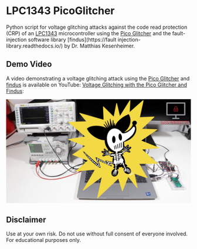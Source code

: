# LPC1343 PicoGlitcher

Python script for voltage glitching attacks against the code read protection (CRP) of an [LPC1343](https://www.nxp.com/products/LPC1343FBD48) microcontroller using the [Pico Glitcher](https://mkesenheimer.github.io/blog/pico-glitcher-v2.html) and the fault-injection software library [findus](https://fault injection-library.readthedocs.io/) by Dr. Matthias Kesenheimer.

## Demo Video

A video demonstrating a voltage glitching attack using the [Pico Glitcher](https://mkesenheimer.github.io/blog/pico-glitcher-v2.html) and [findus](https://fault-injection-library.readthedocs.io/) is available on YouTube: [Voltage Glitching with the Pico Glitcher and Findus](https://www.youtube.com/watch?v=3To4tyzmRsg):

![Voltage Glitching with the Pico Glitcher and Findus](images/picoglitcher_and_findus_video.jpg)

## Disclaimer

Use at your own risk. Do not use without full consent of everyone involved.
For educational purposes only.
